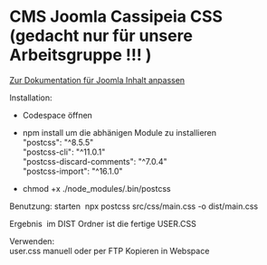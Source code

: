 # CMS Joomla Cassipeia CSS (gedacht nur für unsere Arbeitsgruppe !!! )


[Zur Dokumentation für Joomla Inhalt anpassen ](Dokumentation/README.md)

Installation:
- Codespace öffnen
- npm install um die abhänigen Module zu installieren  
    "postcss": "^8.5.5"  
    "postcss-cli": "^11.0.1"  
    "postcss-discard-comments": "^7.0.4"  
    "postcss-import": "^16.1.0"  
    
- chmod +x ./node_modules/.bin/postcss

Benutzung:
starten&nbsp;    npx postcss src/css/main.css -o dist/main.css

Ergebnis&nbsp;   im DIST Ordner ist die fertige USER.CSS

Verwenden:  
user.css manuell oder per FTP Kopieren in Webspace 